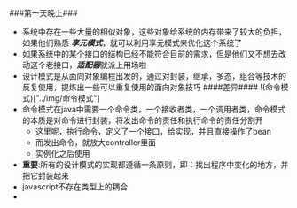 ###第一天晚上###
- 系统中存在一些大量的相似对象，这些对象给系统的内存带来了较大的负担，如果他们熟悉 ***享元模式***，就可以利用享元模式来优化这个系统了
- 如果系统中的某个接口的结构已经不能符合目前的需求，但是他们又不想去改动这个老接口，***适配器***就派上用场啦
- 设计模式是从面向对象编程出发的，通过对封装，继承，多态，组合等技术的反复使用，提炼出一些可以重复使用的面向对象技巧
####差异####
!(命令模式)["../img/命令模式"]
- 命令模式在java中需要一个命令类，一个接收者类，一个调用者类，命令模式的本质是对命令进行封装，将发出命令的责任和执行命令的责任分割开
    - 这里呢，执行命令，定义了一个接口，给实现，并且直接操作了bean
    - 而发出命令，就放大controller里面
    - 实例化之后使用
- **重要**:所有的设计模式的实现都遵循一条原则，即：找出程序中变化的地方，并把它封装起来
- javascript不存在类型上的耦合
- 
